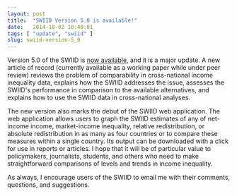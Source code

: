```yaml
---
layout: post
title:  "SWIID Version 5.0 is available!"
date:   2014-10-02 10:40:01
tags: [ "update", "swiid" ]
slug: swiid-version-5_0
---
```


Version 5.0 of the SWIID is [now available](http://fsolt.org/swiid/swiid_downloads.html), and it is a major update.  A new article of record (currently available as a working paper while under peer review) reviews the problem of comparability in cross-national income inequality data, explains how the SWIID addresses the issue, assesses the SWIID's performance in comparison to the available alternatives, and explains how to use the SWIID data in cross-national analyses.

The new version also marks the debut of the SWIID web application.  The web application allows users to graph the SWIID estimates of any of net-income income, market-income inequality, relative redistribution, or absolute redistribution in as many as four countries or to compare these measures within a single country.  Its output can be downloaded with a click for use in reports or articles.  I hope that it will be of particular value to policymakers, journalists, students, and others who need to make straightforward comparisons of levels and trends in income inequality.

As always, I encourage users of the SWIID to email me with their comments, questions, and suggestions.
